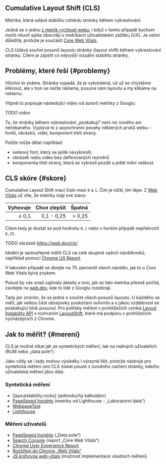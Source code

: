 ## Cumulative Layout Shift (CLS)

Metrika, která udává stabilitu vzhledu stránky během vykreslování. 

Jedná se o jednu [z metrik rychlosti webu](metriky-rychlosti.md), i když v tomto případě bychom mohli mluvit spíše obecněji o metrikách uživatelském zážitku (UX). Je velmi důležitá, protože je součástí [Core Web Vitals](web-vitals.md).

CLS Udává součet posunů layoutu stránky (layout shift) během vykreslování stránky. Cílem je zajistit co nejvyšší vizuální stabilitu stránky.

## Problémy, které řeší {#problemy}

Všichni to známe. Stránka vypadá, že je vykreslená, už už se chystáme kliknout, ale v tom se načte reklama, posune nám layoutu a my klikáme na reklamu.

Vtipně to popisuje následující video od autorů metriky z Googlu:

*TODO video*

To, že stránky během vykreslování „poskakují“ není nic nového ani nečekaného. Vyplývá to z asynchronní povahy některých prvků webu – fontů, obrázků, videí, komponent třetí strany. 

Potíže může dělat například:

* webový font, který se ještě nevykreslil,
* obrázek nebo video bez definovaných rozměrů
* komponenta třetí strany, která se vykreslí pozdě a ještě mění velikost.

## CLS skóre {#skore}

Cumulative Layout Shift vrací číslo mezi `0` a `1`. Čím je nižší, tím lépe. Z  [Web Vitals](web-vitals.md) už víte, že metriky mají své stavy:

<div class="rwd-scrollable f-6" markdown="1">

|  Vyhovuje |  Chce zlepšit       |  Špatná   |
|----------:|--------------------:|----------:|
| ≤ 0,1     |   0,1 - 0,25        |  > 0,25   |

</div>

Cílem tedy je dostat se pod hodnotu `0,1` nebo v horším případě nepřekročit `0,25`.

*TODO obrázek https://web.dev/cls/*

Ideální je samozřejmě měřit CLS na celé skupině vašich návštěvníků, například pomocí [Chrome UX Report](chrome-ux-report.md).

V takovém případě se dívejte na 75. percentil všech návštěv, jak to u Core Web Vitals bývá zvykem.

Pokud by vás snad zajímaly detaily o tom, jak se tato metrika přesně počítá, zavítejte na [web.dev](https://web.dev/cls/#layout-shifts-in-detail), kde to lidé z Googlu rozebírají.

Tady jen zmíním, že se jedná o součet všech posunů layoutu. U každého se měří, jak velkou část obrazovky poskočení ovlivnilo a o jakou vzdálenost se poskakující blok posunul. Pro potřeby měření v prohlížečích vzniká [Layout Instability API](https://wicg.github.io/layout-instability/) s rozhraním [LayoutShift](https://developer.mozilla.org/en-US/docs/Web/API/LayoutShift), které má podporu v prohlížečích vycházejících z Chrome.

## Jak to měřit? {#mereni}

CLS je možné zíkat jak ze syntetických měření, tak na reálných uživatelích (RUM nebo „data pole“).

Jako vždy se i tady mohou výsledky i výrazně lišit, protože nástroje pro syntetická měření umí CLS získat pouze z úvodního načtení stránky, kdežto uživatelská měření jdou dále.

### Syntetická měření

* [layoutstability.rocks] (jednoduchý kalkulátor)
* [PageSpeed Insights](pagespeed-insights.md) (metriky od Lighthouse - „Laboratorní data“) 
* [WebpageTest](https://www.webpagetest.org/)  
* [Lighthouse](lighthouse.md)

### Měření uživatelů

* [PageSpeed Insights](pagespeed-insights.md) („Data pole“) 
* [Search Console](google-search-console.md) (report „Core Web Vitals“) 
* [Chrome User Experience Report](chrome-ux-report.md)  
* [Rozšíření do Chrome „Web Vitals“](https://chrome.google.com/webstore/detail/web-vitals/ahfhijdlegdabablpippeagghigmibma?hl=en)  
* [JS knihovna web-vitals](https://github.com/GoogleChrome/web-vitals)  (možnost implementace vlastních měření)
